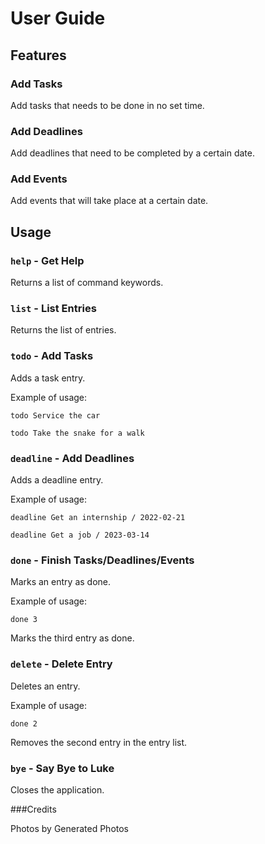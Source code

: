 # User Guide

## Features 

### Add Tasks

Add tasks that needs to be done in no set time.

### Add Deadlines

Add deadlines that need to be completed by a certain date.

### Add Events

Add events that will take place at a certain date.

## Usage

### `help` - Get Help

Returns a list of command keywords.

### `list` - List Entries

Returns the list of entries.

### `todo` - Add Tasks

Adds a task entry.

Example of usage:

`todo Service the car`

`todo Take the snake for a walk`

### `deadline` - Add Deadlines

Adds a deadline entry.

Example of usage:

`deadline Get an internship / 2022-02-21`

`deadline Get a job / 2023-03-14`

### `done` - Finish Tasks/Deadlines/Events

Marks an entry as done.

Example of usage:

`done 3`

Marks the third entry as done.

### `delete` - Delete Entry

Deletes an entry.

Example of usage:

`done 2`

Removes the second entry in the entry list.

### `bye` - Say Bye to Luke

Closes the application.

###Credits

Photos by Generated Photos
